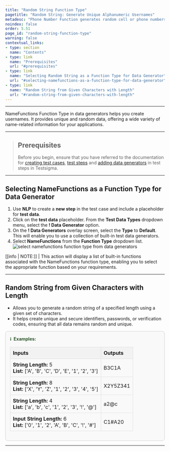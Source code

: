 ```yaml
---
title: "Random String Function Type"
pagetitle: "Random String: Generate Unique Alphanumeric Usernames"
metadesc: "Phone Number Function generates random cell or phone numbers for testing contact forms, databases, and user profiles in various applications."
noindex: false
order: 5.51
page_id: "random-string-function-type"
warning: false
contextual_links:
- type: section
  name: "Contents"
- type: link
  name: "Prerequisites"
  url: "#prerequisites"
- type: link
  name: "Selecting Random String as a Function Type for Data Generator"
  url: "#selecting-namefunctions-as-a-function-type-for-data-generator"
- type: link
  name: "Random String from Given Characters with Length"
  url: "#random-string-from-given-characters-with-length"
---
```


---

NameFunctions Function Type in data generators helps you create usernames. It provides unique and random data, offering a wide variety of name-related information for your applications.

---

> ## **Prerequisites**
>
> Before you begin, ensure that you have referred to the documentation for [creating test cases](https://testsigma.com/docs/test-cases/manage/add-edit-delete/#create-test-case), [test steps](https://testsigma.com/docs/test-cases/create-test-steps/overview/) and [adding data generators](https://testsigma.com/docs/test-data/types/data-generator/#add-data-generators-in-test-steps) in test steps in Testsigma.

---

## **Selecting NameFunctions as a Function Type for Data Generator**

1. Use **NLP** to create a **new step** in the test case and include a placeholder for **test data**.
2. Click on the **test data** placeholder. From the **Test Data Types** dropdown menu, select the **! Data Generator** option.
3. On the **! Data Generators** overlay screen, select the **Type** to **Default**. This will enable you to use a collection of built-in test data generators.
4. Select **NameFunctions** from the **Function Type** dropdown list. ![select namefunctions function type from data generators](https://s3.amazonaws.com/static-docs.testsigma.com/new_images/projects/applications/randomstring_functiontype_dg.gif)

[[info | NOTE:]]
| This action will display a list of built-in functions associated with the NameFunctions function type, enabling you to select the appropriate function based on your requirements.

---

## **Random String from Given Characters with Length**

- Allows you to generate a random string of a specified length using a given set of characters. 
- It helps create unique and secure identifiers, passwords, or verification codes, ensuring that all data remains random and unique.

<style>
  .example-container {
    border: 1px solid #ccc;
    border-radius: 8px;
    padding: 1em;
    margin: 1em 0;
    background-color: #f9f9f9;
  }
  .example-title {
    color: #2d572c;
    font-weight: bold;
    display: flex;
    align-items: center;
    margin-bottom: 0.5em;
  }
  .example-title span {
    margin-right: 0.5em;
  }
  .example-table {
    width: 100%;
    border-collapse: collapse;
  }
  .example-table th, .example-table td {
    border: 1px solid #ddd;
    padding: 0.5em;
    text-align: left;
  }
  .example-table th {
    background-color: #f2f2f2;
  }
</style>

<div class="example-container">
  <div class="example-title">
    <span>ℹ️</span>Examples:
  </div>
  <table class="example-table">
    <thead>
      <tr>
        <th>Inputs</th>
        <th>Outputs</th>
      </tr>
    </thead>
    <tbody>
      <!-- Example 1 -->
      <tr>
        <td><b>String Length:</b> 5<br><b>List:</b> ['A', 'B', 'C', 'D', 'E', '1', '2', '3']</td>
        <td>B3C1A</td>
      </tr>
      <!-- Example 2 -->
      <tr>
        <td><b>String Length:</b> 8<br><b>List:</b> ['X', 'Y', 'Z', '1', '2', '3', '4', '5']</td>
        <td>X2Y5Z341</td>
      </tr>
      <!-- Example 3 -->
      <tr>
        <td><b>String Length:</b> 4<br><b>List:</b> ['a', 'b', 'c', '1', '2', '3', '!', '@']</td>
        <td>a2@c</td>
      </tr>
      <!-- Example 4 -->
      <tr>
        <td><b>Input String Length:</b> 6<br><b>List:</b> ['0', '1', '2', 'A', 'B', 'C', '!', '#']</td>
        <td>C1#A20</td>
      </tr>
    </tbody>
  </table>
</div>

---
